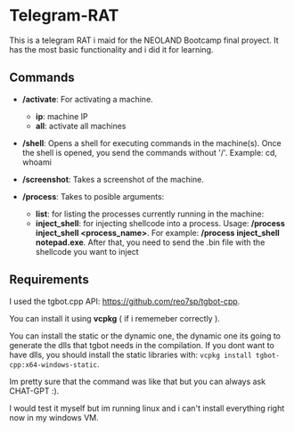 # Telegram-RAT
 
 This is a telegram RAT i maid for the NEOLAND Bootcamp final proyect.
 It has the most basic functionality and i did it for learning.

 ## Commands

 - **/activate**: For activating a machine.
    - **ip**: machine IP
    - **all**: activate all machines

- **/shell**: Opens a shell for executing commands in the machine(s). Once the shell is opened, you send the commands without '/'. Example: cd, whoami
- **/screenshot**: Takes a screenshot of the machine.
- **/process**: Takes to posible arguments:
    - **list**: for listing the processes currently running in the machine:
    - **inject_shell**: for injecting shellcode into a process. Usage: **/process inject_shell <process_name>**. For example: **/process inject_shell notepad.exe**. After that, you need to send the .bin file with the shellcode you want to inject


## Requirements

I used the tgbot.cpp API: https://github.com/reo7sp/tgbot-cpp.

You can install it using **vcpkg** ( if i rememeber correctly ). 

You can install the static or the dynamic one, the dynamic one its going to generate the dlls that tgbot needs in the compilation. If you dont want to have dlls, you should install the static libraries with: `vcpkg install tgbot-cpp:x64-windows-static`.

Im pretty sure that the command was like that but you can always ask CHAT-GPT :). 

I would test it myself but im running linux and i can't install everything right now in my windows VM.



